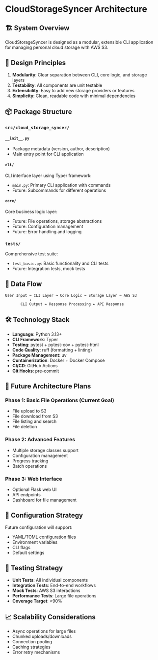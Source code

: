 # CloudStorageSyncer Architecture

## 🏗️ System Overview

CloudStorageSyncer is designed as a modular, extensible CLI application for managing personal cloud storage with AWS S3.

## 🎯 Design Principles

1. **Modularity**: Clear separation between CLI, core logic, and storage layers
2. **Testability**: All components are unit testable
3. **Extensibility**: Easy to add new storage providers or features
4. **Simplicity**: Clean, readable code with minimal dependencies

## 📦 Package Structure

### `src/cloud_storage_syncer/`

#### `__init__.py`
- Package metadata (version, author, description)
- Main entry point for CLI application

#### `cli/`
CLI interface layer using Typer framework:
- `main.py`: Primary CLI application with commands
- Future: Subcommands for different operations

#### `core/`
Core business logic layer:
- Future: File operations, storage abstractions
- Future: Configuration management
- Future: Error handling and logging

### `tests/`
Comprehensive test suite:
- `test_basic.py`: Basic functionality and CLI tests
- Future: Integration tests, mock tests

## 🔄 Data Flow

```
User Input → CLI Layer → Core Logic → Storage Layer → AWS S3
           ↓
       CLI Output ← Response Processing ← API Response
```

## 🛠️ Technology Stack

- **Language**: Python 3.13+
- **CLI Framework**: Typer
- **Testing**: pytest + pytest-cov + pytest-html
- **Code Quality**: ruff (formatting + linting)
- **Package Management**: uv
- **Containerization**: Docker + Docker Compose
- **CI/CD**: GitHub Actions
- **Git Hooks**: pre-commit

## 🚀 Future Architecture Plans

### Phase 1: Basic File Operations (Current Goal)
- File upload to S3
- File download from S3
- File listing and search
- File deletion

### Phase 2: Advanced Features
- Multiple storage classes support
- Configuration management
- Progress tracking
- Batch operations

### Phase 3: Web Interface
- Optional Flask web UI
- API endpoints
- Dashboard for file management

## 🔧 Configuration Strategy

Future configuration will support:
- YAML/TOML configuration files
- Environment variables
- CLI flags
- Default settings

## 🧪 Testing Strategy

- **Unit Tests**: All individual components
- **Integration Tests**: End-to-end workflows
- **Mock Tests**: AWS S3 interactions
- **Performance Tests**: Large file operations
- **Coverage Target**: >90%

## 📈 Scalability Considerations

- Async operations for large files
- Chunked uploads/downloads
- Connection pooling
- Caching strategies
- Error retry mechanisms
